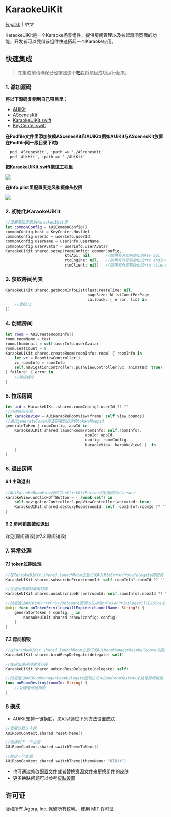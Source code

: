 # KaraokeUiKit

*[English](KaraokeUiKit.md) | 中文*

KaraokeUiKit是一个Karaoke场景组件，提供房间管理以及拉起房间页面的功能，开发者可以凭借该组件快速搭起一个Karaoke应用。


## 快速集成
> 在集成前请确保已经按照这个[教程](../Example/AUIKitKaraoke/README_zh.md)将项目成功运行起来。

### 1. 添加源码

**将以下源码复制到自己项目里：**

- [AUiKit](../AUiKit)
- [AScenesKit](../AScenesKit)
- [KaraokeUiKit.swift](../Example/AUIKitKaraoke/AUIKitKaraoke/KaraokeUIKit.swift)
- [KeyCenter.swift](../Example/AUIKitKaraoke/AUIKitKaraoke/KeyCenter.swift)

**在Podfile文件里添加依赖AScenesKit和AUiKit(例如AUiKit与AScenesKit放置在Podfile同一级目录下时)**

```
  pod 'AScenesKit', :path => './AScenesKit'
  pod 'AUiKit', :path => './AUiKit'
```

**把KaraokeUiKit.swift拖进工程里**

![](https://accktvpic.oss-cn-beijing.aliyuncs.com/pic/github_readme/uikit/config_keycenter_ios.png) 

**在Info.plist里配置麦克风和摄像头权限**

![](https://accktvpic.oss-cn-beijing.aliyuncs.com/pic/github_readme/uikit/config_app_privacy_ios.png)


### 2. 初始化KaraokeUiKit
```swift
//设置基础信息到KaraokeUIKit里
let commonConfig = AUiCommonConfig()
commonConfig.host = KeyCenter.HostUrl
commonConfig.userId = userInfo.userId
commonConfig.userName = userInfo.userName
commonConfig.userAvatar = userInfo.userAvatar
KaraokeUIKit.shared.setup(roomConfig: commonConfig,
                          ktvApi: nil,      //如果有外部初始化的ktv api
                          rtcEngine: nil,   //如果有外部初始化的rtc engine
                          rtmClient: nil)   //如果有外部初始化的rtm client
```

### 3. 获取房间列表
```swift
KaraokeUIKit.shared.getRoomInfoList(lastCreateTime: nil, 
                                    pageSize: kListCountPerPage, 
                                    callback: { error, list in
    //更新UI
})
```

### 4. 创建房间
```swift
let room = AUiCreateRoomInfo()
room.roomName = text
room.thumbnail = self.userInfo.userAvatar
room.seatCount = 8
KaraokeUIKit.shared.createRoom(roomInfo: room) { roomInfo in
    let vc = RoomViewController()
    vc.roomInfo = roomInfo
    self.navigationController?.pushViewController(vc, animated: true)
} failure: { error in
    //错误提示
}
```

### 5. 拉起房间
```swift
let uid = KaraokeUIKit.shared.roomConfig?.userId ?? ""
//创建房间容器
let karaokeView = AUiKaraokeRoomView(frame: self.view.bounds)
//通过generateToken方法获取到必须的token和appid
generateToken { roomConfig, appId in
    KaraokeUIKit.shared.launchRoom(roomInfo: self.roomInfo!,
                                   appId: appId,
                                   config: roomConfig,
                                   karaokeView: karaokeView) {_ in
    }
}
```

### 6. 退出房间
#### 6.1 主动退出
```swift
//AUiKaraokeRoomView提供了onClickOffButton点击返回的clousure
karaokeView.onClickOffButton = { [weak self] in
    self.navigationController?.popViewController(animated: true)
    KaraokeUIKit.shared.destoryRoom(roomId: self.roomInfo?.roomId ?? "") 
}
```

#### 6.2 房间销毁被动退出
详见[房间销毁](#7.2 房间销毁)


### 7. 异常处理
#### 7.1 token过期处理
```swift
//在KaraokeUIKit.shared.launchRoom之后订阅AUiRtmErrorProxyDelegate的回调
KaraokeUIKit.shared.subscribeError(roomId: self.roomInfo?.roomId ?? "", delegate: self)

//在退出房间时取消订阅
KaraokeUIKit.shared.unsubscribeError(roomId: self.roomInfo?.roomId ?? "", delegate: self)

//然后通过AUiRtmErrorProxyDelegate回调方法中的onTokenPrivilegeWillExpire来renew所有的token
@objc func onTokenPrivilegeWillExpire(channelName: String?) {
    generatorToken { config, _ in
        KaraokeUIKit.shared.renew(config: config)
    }
}
```

#### 7.2 房间销毁
```swift
//在KaraokeUIKit.shared.launchRoom之后订阅AUiRoomManagerRespDelegate的回调
KaraokeUIKit.shared.bindRespDelegate(delegate: self)

//在退出房间时取消订阅
KaraokeUIKit.shared.unbindRespDelegate(delegate: self)

//然后通过AUiRoomManagerRespDelegate回调方法中的onRoomDestroy来处理房间销毁
func onRoomDestroy(roomId: String) {
    //处理房间被销毁
}
```

### 8 换肤
- AUiKit支持一键换肤，您可以通过下列方法设置皮肤
```swift
//重置成默认主题
AUiRoomContext.shared.resetTheme()
```
```swift
//切换到下一个主题
AUiRoomContext.shared.switchThemeToNext()
```

```swift
//指定一个主题
AUiRoomContext.shared.switchTheme(themeName: "UIKit")
```
- 也可通过修改[配置文件](../AUiKit/AUiKit/Resource/auiTheme.bundle/UIKit/theme)或者替换[资源文件](../AUiKit/AUiKit/Resource/auiTheme.bundle/UIKit/resource)来更换组件的皮肤
- 更多换肤问题可以参考[皮肤设置](./KaraokeTheme_zh.md)

## 许可证
版权所有 Agora, Inc. 保留所有权利。
使用 [MIT 许可证](../LICENSE)
